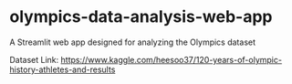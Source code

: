 # olympics-data-analysis-web-app
A Streamlit web app designed for analyzing the Olympics dataset

Dataset Link: https://www.kaggle.com/heesoo37/120-years-of-olympic-history-athletes-and-results

